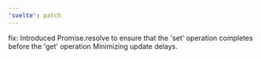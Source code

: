 ```yaml
---
'svelte': patch
---
```


fix: Introduced Promise.resolve to ensure that the 'set' operation completes before the 'get' operation Minimizing update delays.

